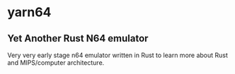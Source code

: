# yarn64
## Yet Another Rust N64 emulator

Very very early stage n64 emulator written in Rust to learn more about Rust and MIPS/computer architecture.

